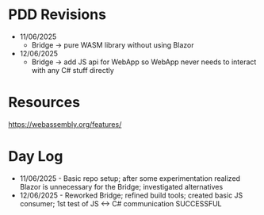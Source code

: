 # PDD Revisions

- 11/06/2025 
    - Bridge -> pure WASM library without using Blazor
- 12/06/2025
    - Bridge -> add JS api for WebApp so WebApp never needs to interact with any C# stuff directly

# Resources

https://webassembly.org/features/

# Day Log

- 11/06/2025 - Basic repo setup; after some experimentation realized Blazor is unnecessary for the Bridge; investigated alternatives
- 12/06/2025 - Reworked Bridge; refined build tools; created basic JS consumer; 1st test of JS <-> C# communication SUCCESSFUL